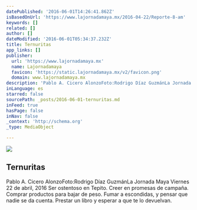 ```yaml
---
datePublished: '2016-06-01T14:26:41.862Z'
isBasedOnUrl: 'https://www.lajornadamaya.mx/2016-04-22/Reporte-8-am'
keywords: []
related: []
author: []
dateModified: '2016-06-01T05:34:37.232Z'
title: Ternuritas
app_links: []
publisher:
  url: 'https://www.lajornadamaya.mx'
  name: Lajornadamaya
  favicon: 'https://static.lajornadamaya.mx/v2/favicon.png'
  domain: www.lajornadamaya.mx
description: 'Pablo A. Cicero AlonzoFoto:Rodrigo Díaz GuzmánLa Jornada Maya Viernes 22 de abril, 2016 Ser ostentoso en Tepito. Creer en promesas de campaña. Comprar productos para bajar de peso. Fumar a escondidas, y pensar que nadie se da cuenta. Prestar un libro y esperar a que te lo devuelvan.'
inLanguage: es
starred: false
sourcePath: _posts/2016-06-01-ternuritas.md
inFeed: true
hasPage: false
inNav: false
_context: 'http://schema.org'
_type: MediaObject

---
```

<article style=""><img src="https://s3-us-west-2.amazonaws.com/the-grid-img/p/e02a4196a5445f127a7e47acc23f22ca161b8362.jpg" /><h1>Ternuritas</h1><p>Pablo A. Cicero AlonzoFoto:Rodrigo Díaz GuzmánLa Jornada Maya Viernes 22 de abril, 2016 Ser ostentoso en Tepito. Creer en promesas de campaña. Comprar productos para bajar de peso. Fumar a escondidas, y pensar que nadie se da cuenta. Prestar un libro y esperar a que te lo devuelvan.</p></article>